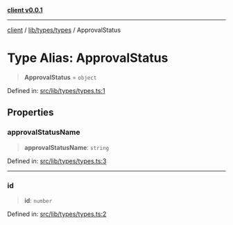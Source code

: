 [**client v0.0.1**](../../../../README.md)

***

[client](../../../../README.md) / [lib/types/types](../README.md) / ApprovalStatus

# Type Alias: ApprovalStatus

> **ApprovalStatus** = `object`

Defined in: [src/lib/types/types.ts:1](https://github.com/petelc/WMS/blob/0ba5e61a5ede3de744df1a5839724fa19a2a534f/client/src/lib/types/types.ts#L1)

## Properties

### approvalStatusName

> **approvalStatusName**: `string`

Defined in: [src/lib/types/types.ts:3](https://github.com/petelc/WMS/blob/0ba5e61a5ede3de744df1a5839724fa19a2a534f/client/src/lib/types/types.ts#L3)

***

### id

> **id**: `number`

Defined in: [src/lib/types/types.ts:2](https://github.com/petelc/WMS/blob/0ba5e61a5ede3de744df1a5839724fa19a2a534f/client/src/lib/types/types.ts#L2)

